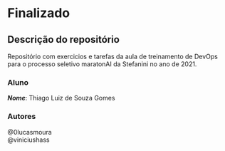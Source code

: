 # Finalizado
## Descrição do repositório

Repositório com exercicios e tarefas da aula de treinamento de DevOps para o processo seletivo maratonAI da Stefanini no ano de 2021.

### Aluno


***Nome***: Thiago Luiz de Souza Gomes  

### Autores

@0lucasmoura  
@viniciushass
